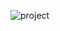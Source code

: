 
![project](https://github.com/GraveGit/Postsnet_backend/assets/76944231/63bec3d6-c639-4db6-97df-cd6f3e62d7f6)

